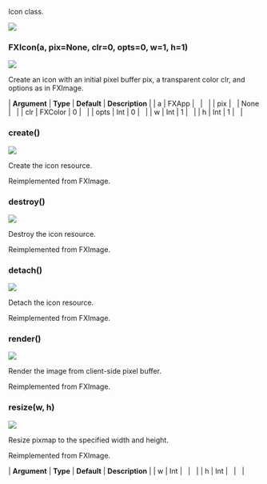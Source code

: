Icon class.

![](https://help.3ds.com/2023/English/DSSIMULIA_Established/SIMACAERefImages/gui-fxicon.png)

### FXIcon(a, pix=None, clr=0, opts=0, w=1, h=1)  
![](https://help.3ds.com/2023/English/DSSIMULIA_Established/IconsReference/butix_top_wline.png)

Create an icon with an initial pixel buffer pix, a transparent color clr, and options as in FXImage.

| **Argument** | **Type** | **Default** | **Description** |
| a | FXApp |   |   |
| pix |   | None |   |
| clr | FXColor | 0 |   |
| opts | Int | 0 |   |
| w | Int | 1 |   |
| h | Int | 1 |   |

### create()  
![](https://help.3ds.com/2023/English/DSSIMULIA_Established/IconsReference/butix_top_wline.png)

Create the icon resource.

Reimplemented from FXImage.

### destroy()  
![](https://help.3ds.com/2023/English/DSSIMULIA_Established/IconsReference/butix_top_wline.png)

Destroy the icon resource.

Reimplemented from FXImage.

### detach()  
![](https://help.3ds.com/2023/English/DSSIMULIA_Established/IconsReference/butix_top_wline.png)

Detach the icon resource.

Reimplemented from FXImage.

### render()  
![](https://help.3ds.com/2023/English/DSSIMULIA_Established/IconsReference/butix_top_wline.png)

Render the image from client-side pixel buffer.

Reimplemented from FXImage.

### resize(w, h)  
![](https://help.3ds.com/2023/English/DSSIMULIA_Established/IconsReference/butix_top_wline.png)

Resize pixmap to the specified width and height.

Reimplemented from FXImage.

| **Argument** | **Type** | **Default** | **Description** |
| w | Int |   |   |
| h | Int |   |   |